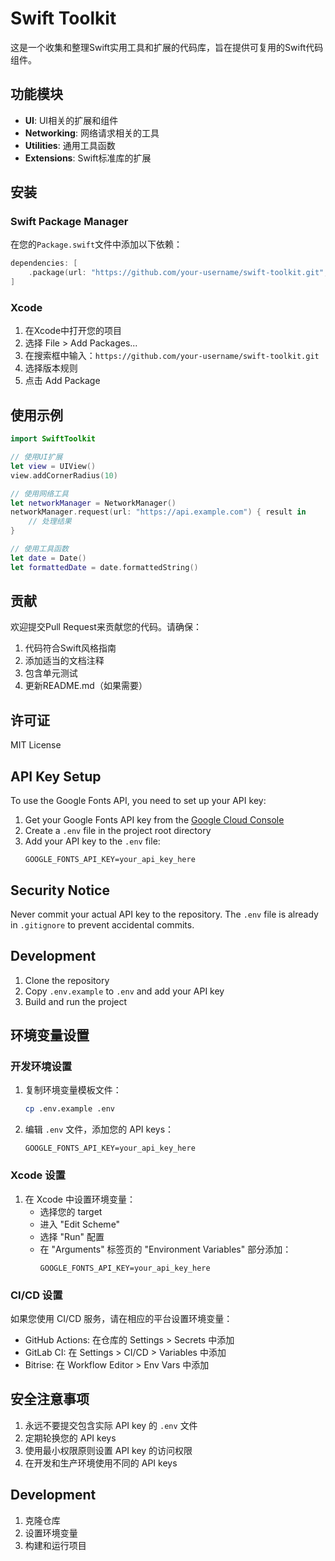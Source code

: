 # Swift Toolkit

这是一个收集和整理Swift实用工具和扩展的代码库，旨在提供可复用的Swift代码组件。

## 功能模块

- **UI**: UI相关的扩展和组件
- **Networking**: 网络请求相关的工具
- **Utilities**: 通用工具函数
- **Extensions**: Swift标准库的扩展

## 安装

### Swift Package Manager

在您的`Package.swift`文件中添加以下依赖：

```swift
dependencies: [
    .package(url: "https://github.com/your-username/swift-toolkit.git", from: "1.0.0")
]
```

### Xcode

1. 在Xcode中打开您的项目
2. 选择 File > Add Packages...
3. 在搜索框中输入：`https://github.com/your-username/swift-toolkit.git`
4. 选择版本规则
5. 点击 Add Package

## 使用示例

```swift
import SwiftToolkit

// 使用UI扩展
let view = UIView()
view.addCornerRadius(10)

// 使用网络工具
let networkManager = NetworkManager()
networkManager.request(url: "https://api.example.com") { result in
    // 处理结果
}

// 使用工具函数
let date = Date()
let formattedDate = date.formattedString()
```

## 贡献

欢迎提交Pull Request来贡献您的代码。请确保：

1. 代码符合Swift风格指南
2. 添加适当的文档注释
3. 包含单元测试
4. 更新README.md（如果需要）

## 许可证

MIT License

## API Key Setup

To use the Google Fonts API, you need to set up your API key:

1. Get your Google Fonts API key from the [Google Cloud Console](https://console.cloud.google.com/)
2. Create a `.env` file in the project root directory
3. Add your API key to the `.env` file:
   ```
   GOOGLE_FONTS_API_KEY=your_api_key_here
   ```

## Security Notice

Never commit your actual API key to the repository. The `.env` file is already in `.gitignore` to prevent accidental commits.

## Development

1. Clone the repository
2. Copy `.env.example` to `.env` and add your API key
3. Build and run the project

## 环境变量设置

### 开发环境设置

1. 复制环境变量模板文件：
   ```bash
   cp .env.example .env
   ```

2. 编辑 `.env` 文件，添加您的 API keys：
   ```
   GOOGLE_FONTS_API_KEY=your_api_key_here
   ```

### Xcode 设置

1. 在 Xcode 中设置环境变量：
   - 选择您的 target
   - 进入 "Edit Scheme"
   - 选择 "Run" 配置
   - 在 "Arguments" 标签页的 "Environment Variables" 部分添加：
     ```
     GOOGLE_FONTS_API_KEY=your_api_key_here
     ```

### CI/CD 设置

如果您使用 CI/CD 服务，请在相应的平台设置环境变量：

- GitHub Actions: 在仓库的 Settings > Secrets 中添加
- GitLab CI: 在 Settings > CI/CD > Variables 中添加
- Bitrise: 在 Workflow Editor > Env Vars 中添加

## 安全注意事项

1. 永远不要提交包含实际 API key 的 `.env` 文件
2. 定期轮换您的 API keys
3. 使用最小权限原则设置 API key 的访问权限
4. 在开发和生产环境使用不同的 API keys

## Development

1. 克隆仓库
2. 设置环境变量
3. 构建和运行项目 